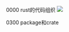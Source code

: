 0000 rust的代码组织
![](https://github.com/playdog-io/note-rust-yx/blob/main/ph/QQ%E6%88%AA%E5%9B%BE20210704183020.png)

0300 package和crate
![]()
